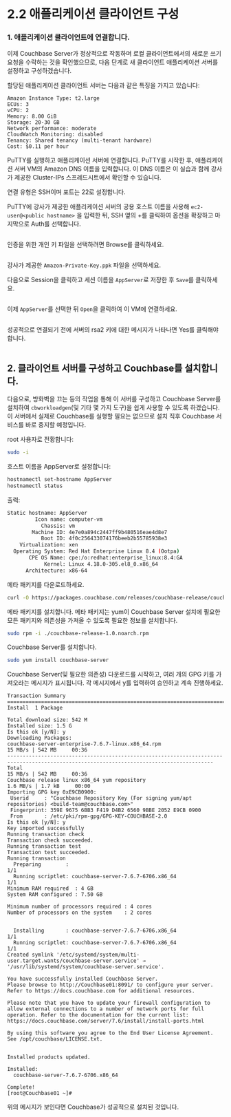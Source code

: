 # 2.2 애플리케이션 클라이언트 구성

### 1. 애플리케이션 클라이언트에 연결합니다.

이제 Couchbase Server가 정상적으로 작동하며 로컬 클라이언트에서의 새로운 쓰기 요청을 수락하는 것을 확인했으므로, 다음 단계로 새 클라이언트 애플리케이션 서버를 설정하고 구성하겠습니다.

할당된 애플리케이션 클라이언트 서버는 다음과 같은 특징을 가지고 있습니다:

```
Amazon Instance Type: t2.large
ECUs: 3
vCPU: 2
Memory: 8.00 GiB
Storage: 20-30 GB
Network performance: moderate
CloudWatch Monitoring: disabled
Tenancy: Shared tenancy (multi-tenant hardware)
Cost: $0.11 per hour
```



PuTTY를 실행하고 애플리케이션 서버에 연결합니다. PuTTY를 시작한 후, 애플리케이션 서버 VM의 Amazon DNS 이름을 입력합니다. 이 DNS 이름은 이 실습과 함께 강사가 제공한 Cluster-IPs 스프레드시트에서 확인할 수 있습니다.

연결 유형은 SSH이며 포트는 22로 설정합니다.

PuTTY에 강사가 제공한 애플리케이션 서버의 공용 호스트 이름을 사용해 `ec2-user@<public hostname>` 을 입력한 뒤, SSH 옆의 +를 클릭하여 옵션을 확장하고 마지막으로 Auth를 선택합니다.



<figure><img src="../.gitbook/assets/image (11).png" alt=""><figcaption></figcaption></figure>



인증을 위한 개인 키 파일을 선택하려면 Browse를 클릭하세요.

<figure><img src="../.gitbook/assets/image (12).png" alt=""><figcaption></figcaption></figure>



강사가 제공한 `Amazon-Private-Key.ppk` 파일을 선택하세요.

다음으로 Session을 클릭하고 세션 이름을 `AppServer`로 저장한 후 `Save`를 클릭하세요.

<figure><img src="../.gitbook/assets/image (13).png" alt=""><figcaption></figcaption></figure>



이제 `AppServer`를 선택한 뒤 `Open`을 클릭하여 이 VM에 연결하세요.

<figure><img src="../.gitbook/assets/image (14).png" alt=""><figcaption></figcaption></figure>

성공적으로 연결되기 전에 서버의 rsa2 키에 대한 메시지가 나타나면 Yes를 클릭해야 합니다.

<figure><img src="../.gitbook/assets/image (15).png" alt=""><figcaption></figcaption></figure>



## 2. 클라이언트 서버를 구성하고 Couchbase를 설치합니다.

다음으로, 방화벽을 끄는 등의 작업을 통해 이 서버를 구성하고 Couchbase Server를 설치하여 `cbworkloadgen`(및 기타 몇 가지 도구)을 쉽게 사용할 수 있도록 하겠습니다. 이 서버에서 실제로 Couchbase를 실행할 필요는 없으므로 설치 직후 Couchbase 서비스를 바로 중지할 예정입니다.

root 사용자로 전황합니다:

```bash
sudo -i
```



호스트 이름을 AppServer로 설정합니다:

```bash
hostnamectl set-hostname AppServer
hostnamectl status
```

출력:

```bash
Static hostname: AppServer
         Icon name: computer-vm
           Chassis: vm
        Machine ID: 4e7e0a894c2447ff9b480516eae4d8e7
           Boot ID: 4f0c256433074176beeb2b55785938e3
    Virtualization: xen
  Operating System: Red Hat Enterprise Linux 8.4 (Ootpa)
       CPE OS Name: cpe:/o:redhat:enterprise_linux:8.4:GA
            Kernel: Linux 4.18.0-305.el8_0.x86_64
      Architecture: x86-64
```



메타 패키지를 다운로드하세요.

```bash
curl -O https://packages.couchbase.com/releases/couchbase-release/couchbase-release-1.0.noarch.rpm
```



메타 패키지를 설치합니다. 메타 패키지는 yum이 Couchbase Server 설치에 필요한 모든 패키지와 의존성을 가져올 수 있도록 필요한 정보를 설치합니다.

```bash
sudo rpm -i ./couchbase-release-1.0.noarch.rpm
```



Couchbase Server를 설치합니다.

```bash
sudo yum install couchbase-server
```



Couchbase Server(및 필요한 의존성) 다운로드를 시작하고, 여러 개의 GPG 키를 가져오라는 메시지가 표시됩니다. 각 메시지에서 y를 입력하여 승인하고 계속 진행하세요.

```
Transaction Summary
=========================================================================================================================================
Install  1 Package

Total download size: 542 M
Installed size: 1.5 G
Is this ok [y/N]: y
Downloading Packages:
couchbase-server-enterprise-7.6.7-linux.x86_64.rpm                                                        15 MB/s | 542 MB     00:36    
-----------------------------------------------------------------------------------------------------------------------------------------
Total                                                                                                     15 MB/s | 542 MB     00:36     
Couchbase release linux x86_64 yum repository                                                            1.6 MB/s | 1.7 kB     00:00    
Importing GPG key 0xE9CB0900:
 Userid     : "Couchbase Repository Key (For signing yum/apt repositories) <build-team@couchbase.com>"
 Fingerprint: 359E 9675 6BB3 F419 D4B2 6560 9BBE 2052 E9CB 0900
 From       : /etc/pki/rpm-gpg/GPG-KEY-COUCHBASE-2.0
Is this ok [y/N]: y
Key imported successfully
Running transaction check
Transaction check succeeded.
Running transaction test
Transaction test succeeded.
Running transaction
  Preparing        :                                                                                                                 1/1 
  Running scriptlet: couchbase-server-7.6.7-6706.x86_64                                                                              1/1 
Minimum RAM required  : 4 GB
System RAM configured : 7.50 GB

Minimum number of processors required : 4 cores
Number of processors on the system    : 2 cores


  Installing       : couchbase-server-7.6.7-6706.x86_64                                                                              1/1 
  Running scriptlet: couchbase-server-7.6.7-6706.x86_64                                                                              1/1 
Created symlink '/etc/systemd/system/multi-user.target.wants/couchbase-server.service' → '/usr/lib/systemd/system/couchbase-server.service'.

You have successfully installed Couchbase Server.
Please browse to http://Couchbase01:8091/ to configure your server.
Refer to https://docs.couchbase.com for additional resources.

Please note that you have to update your firewall configuration to
allow external connections to a number of network ports for full
operation. Refer to the documentation for the current list:
https://docs.couchbase.com/server/7.6/install/install-ports.html

By using this software you agree to the End User License Agreement.
See /opt/couchbase/LICENSE.txt.


Installed products updated.

Installed:
  couchbase-server-7.6.7-6706.x86_64                                                                                                     

Complete!
[root@Couchbase01 ~]# 

```

위의 메시지가 보인다면 Couchbase가 성공적으로 설치된 것입니다.



